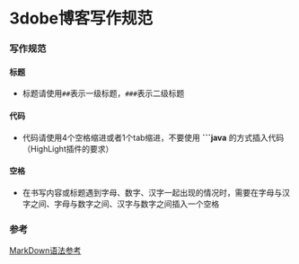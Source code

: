 # 3dobe博客写作规范

### 写作规范

#### 标题

* 标题请使用``##``表示一级标题，``###``表示二级标题

#### 代码

* 代码请使用4个空格缩进或者1个tab缩进，不要使用 **```java** 的方式插入代码（HighLight插件的要求）

#### 空格

* 在书写内容或标题遇到字母、数字、汉字一起出现的情况时，需要在字母与汉字之间、字母与数字之间、汉字与数字之间插入一个空格

### 参考

[MarkDown语法参考](http://wowubuntu.com/markdown/)
